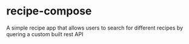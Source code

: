 # recipe-compose
A simple recipe app that allows users to search for different recipes by quering a custom built rest API
